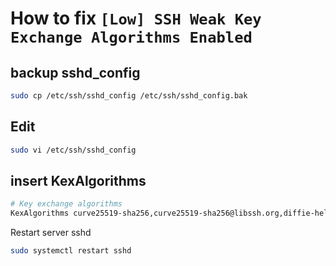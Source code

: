 #  How to fix `[Low] SSH Weak Key Exchange Algorithms Enabled`


## backup sshd_config
```bash
sudo cp /etc/ssh/sshd_config /etc/ssh/sshd_config.bak
```
## Edit 
```bash
sudo vi /etc/ssh/sshd_config
```
## insert KexAlgorithms 
```bash
# Key exchange algorithms
KexAlgorithms curve25519-sha256,curve25519-sha256@libssh.org,diffie-hellman-group-exchange-sha256,diffie-hellman-group14-sha256
```
Restart server sshd
```bash
sudo systemctl restart sshd
```
